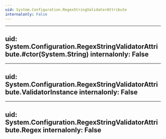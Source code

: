 ```yaml
---
uid: System.Configuration.RegexStringValidatorAttribute
internalonly: False
---
```


---
uid: System.Configuration.RegexStringValidatorAttribute.#ctor(System.String)
internalonly: False
---

---
uid: System.Configuration.RegexStringValidatorAttribute.ValidatorInstance
internalonly: False
---

---
uid: System.Configuration.RegexStringValidatorAttribute.Regex
internalonly: False
---
